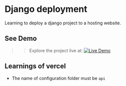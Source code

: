 # Django deployment

Learning to deploy a django project to a hosting website.

## See Demo
> > Explore the project live at: [![Live Demo](https://img.shields.io/badge/Live-Demo-brightgreen)](https://dj-deploy-green.vercel.app/)

## Learnings of vercel

- The name of configuration folder must be `api`

